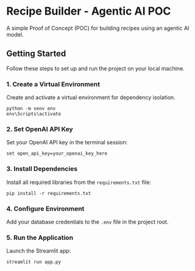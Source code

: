 # Recipe Builder - Agentic AI POC

A simple Proof of Concept (POC) for building recipes using an agentic AI model.

## Getting Started

Follow these steps to set up and run the project on your local machine.

### 1. Create a Virtual Environment

Create and activate a virtual environment for dependency isolation.

```
python -m venv env
env\Scripts\activate
```

### 2. Set OpenAI API Key

Set your OpenAI API key in the terminal session:

```
set open_api_key=your_openai_key_here
```

### 3. Install Dependencies

Install all required libraries from the `requirements.txt` file:

```
pip install -r requirements.txt
```

### 4. Configure Environment

Add your database credentials to the `.env` file in the project root.

### 5. Run the Application

Launch the Streamlit app:

```
streamlit run app.py
```